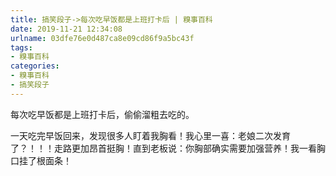 ```yaml
---
title: 搞笑段子->每次吃早饭都是上班打卡后 | 糗事百科
date: 2019-11-21 12:34:08
urlname: 03dfe76e0d487ca8e09cd86f9a5bc43f
tags: 
- 糗事百科
categories:
- 糗事百科
- 搞笑段子
---
```

每次吃早饭都是上班打卡后，偷偷溜粗去吃的。

一天吃完早饭回来，发现很多人盯着我胸看！我心里一喜：老娘二次发育了？！！！走路更加昂首挺胸！直到老板说：你胸部确实需要加强营养！我一看胸口挂了根面条！


